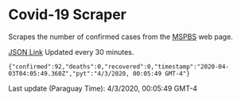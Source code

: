 # Covid-19 Scraper

Scrapes the number of confirmed cases from the [MSPBS](https://www.mspbs.gov.py/covid-19.php) web page.

[JSON Link](https://jmayalag.github.io/covid19-scrape/cases.json)
Updated every 30 minutes.
```
{"confirmed":92,"deaths":0,"recovered":0,"timestamp":"2020-04-03T04:05:49.360Z","pyt":"4/3/2020, 00:05:49 GMT-4"}
```
Last update (Paraguay Time): 4/3/2020, 00:05:49 GMT-4